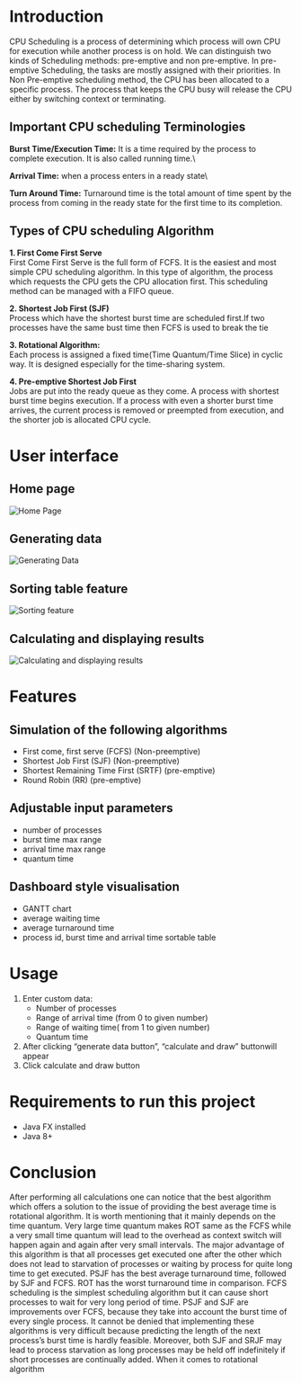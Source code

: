 Introduction
============

CPU Scheduling is a process of determining which process will own CPU
for execution while another process is on hold. We can distinguish two
kinds of Scheduling methods: pre-emptive and non pre-emptive. In
pre-emptive Scheduling, the tasks are mostly assigned with their
priorities. In Non Pre-emptive scheduling method, the CPU has been
allocated to a specific process. The process that keeps the CPU busy
will release the CPU either by switching context or terminating.

Important CPU scheduling Terminologies
--------------------------------------

**Burst Time/Execution Time:** It is a time required by the process to
complete execution. It is also called running time.\

**Arrival Time:** when a process enters in a ready state\

**Turn Around Time:** Turnaround time is the total amount of time spent
by the process from coming in the ready state for the first time to its
completion.

Types of CPU scheduling Algorithm
---------------------------------

**1. First Come First Serve**\
First Come First Serve is the full form of FCFS. It is the easiest and
most simple CPU scheduling algorithm. In this type of algorithm, the
process which requests the CPU gets the CPU allocation first. This
scheduling method can be managed with a FIFO queue.

**2. Shortest Job First (SJF)**\
Process which have the shortest burst time are scheduled first.If two
processes have the same bust time then FCFS is used to break the tie

**3. Rotational Algorithm:**\
Each process is assigned a fixed time(Time Quantum/Time Slice) in cyclic
way. It is designed especially for the time-sharing system.

**4. Pre-emptive Shortest Job First**\
Jobs are put into the ready queue as they come. A process with shortest
burst time begins execution. If a process with even a shorter burst time
arrives, the current process is removed or preempted from execution, and
the shorter job is allocated CPU cycle.

User interface
==============

Home page
---------

![Home Page](screenshots/screen1.jpg)

Generating data
---------------

![Generating Data](screenshots/screen2.jpg)

Sorting table feature
---------------------

![Sorting feature](screenshots/screen3.jpg)

Calculating and displaying results
----------------------------------

![Calculating and displaying results](screenshots/screen4.jpg)

Features
========

Simulation of the following algorithms 
--------------------------------------
* First come, first serve (FCFS) (Non-preemptive)
* Shortest Job First (SJF) (Non-preemptive)
* Shortest Remaining Time First (SRTF) (pre-emptive)
* Round Robin (RR) (pre-emptive)

Adjustable input parameters
---------------------------

* number of processes
* burst time max range
* arrival time max range
* quantum time

Dashboard style visualisation 
-----------------------------

* GANTT chart
* average waiting time
* average turnaround time
* process id, burst time and arrival time sortable table

Usage
=====

1. Enter custom data:
    * Number of processes
    * Range of arrival time (from 0 to given number)
    * Range of waiting time( from 1 to given number)
    * Quantum time
1. After clicking “generate data button”, “calculate and draw” buttonwill appear
1. Click calculate and draw button

Requirements to run this project
================================

* Java FX installed
* Java 8+

Conclusion
==========

After performing all calculations one can notice that the best algorithm
which offers a solution to the issue of providing the best average time
is rotational algorithm. It is worth mentioning that it mainly depends
on the time quantum. Very large time quantum makes ROT same as the FCFS
while a very small time quantum will lead to the overhead as context
switch will happen again and again after very small intervals. The major
advantage of this algorithm is that all processes get executed one after
the other which does not lead to starvation of processes or waiting by
process for quite long time to get executed. PSJF has the best average
turnaround time, followed by SJF and FCFS. ROT has the worst turnaround
time in comparison. FCFS scheduling is the simplest scheduling algorithm
but it can cause short processes to wait for very long period of time.
PSJF and SJF are improvements over FCFS, because they take into account
the burst time of every single process. It cannot be denied that
implementing these algorithms is very difficult because predicting the
length of the next process’s burst time is hardly feasible. Moreover,
both SJF and SRJF may lead to process starvation as long processes may
be held off indefinitely if short processes are continually added. When
it comes to rotational algorithm
